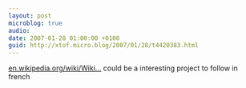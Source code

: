 ```yaml
---
layout: post
microblog: true
audio: 
date: 2007-01-28 01:00:00 +0100
guid: http://xtof.micro.blog/2007/01/28/t4420383.html
---
```

[en.wikipedia.org/wiki/Wiki...](http://en.wikipedia.org/wiki/Wikipedia:WikiProject_Microformats) could be a interesting project to follow in french
